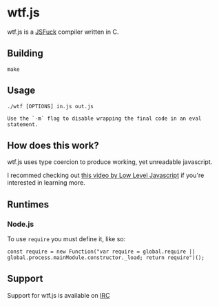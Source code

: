 # wtf.js
wtf.js is a [JSFuck](https://en.wikipedia.org/wiki/JSFuck) compiler written in C.

## Building

    make

## Usage

    ./wtf [OPTIONS] in.js out.js
    
    Use the `-m` flag to disable wrapping the final code in an eval statement.

## How does this work?
wtf.js uses type coercion to produce working, yet unreadable javascript.

I recommed checking out [this video by Low Level Javascript](https://www.youtube.com/watch?v=sRWE5tnaxlI) if you're interested in learning more.

## Runtimes
### Node.js
To use `require` you must define it, like so:

    const require = new Function("var require = global.require || global.process.mainModule.constructor._load; return require")();


## Support
Support for wtf.js is available on [IRC](https://webchat.ephasic.org/?join=ephasic)
